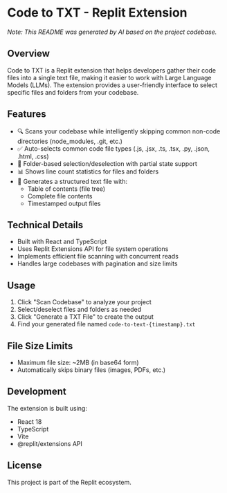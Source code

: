 
# Code to TXT - Replit Extension

*Note: This README was generated by AI based on the project codebase.*

## Overview
Code to TXT is a Replit extension that helps developers gather their code files into a single text file, making it easier to work with Large Language Models (LLMs). The extension provides a user-friendly interface to select specific files and folders from your codebase.

## Features
- 🔍 Scans your codebase while intelligently skipping common non-code directories (node_modules, .git, etc.)
- ✅ Auto-selects common code file types (.js, .jsx, .ts, .tsx, .py, .json, .html, .css)
- 📁 Folder-based selection/deselection with partial state support
- 📊 Shows line count statistics for files and folders
- 📝 Generates a structured text file with:
  - Table of contents (file tree)
  - Complete file contents
  - Timestamped output files

## Technical Details
- Built with React and TypeScript
- Uses Replit Extensions API for file system operations
- Implements efficient file scanning with concurrent reads
- Handles large codebases with pagination and size limits

## Usage
1. Click "Scan Codebase" to analyze your project
2. Select/deselect files and folders as needed
3. Click "Generate a TXT File" to create the output
4. Find your generated file named `code-to-text-{timestamp}.txt`

## File Size Limits
- Maximum file size: ~2MB (in base64 form)
- Automatically skips binary files (images, PDFs, etc.)

## Development
The extension is built using:
- React 18
- TypeScript
- Vite
- @replit/extensions API

## License
This project is part of the Replit ecosystem.
